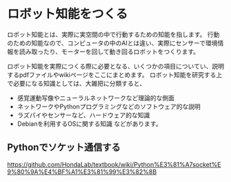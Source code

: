 # ロボット知能をつくる
ロボット知能とは、実際に実空間の中で行動するための知能を指します。
行動のための知能なので、コンピュータの中のAIとは違い、実際にセンサーで環境情報を読み取ったり、モーターを回して動き回るロボットをつくります。

ロボット知能を実際につくる際に必要となる、いくつかの項目についてい、説明するpdfファイルやwikiページをここにまとめます。
ロボット知能を研究する上で必要になる知識としては、大雑把に分類すると、
  * 感覚運動写像やニューラルネットワークなど理論的な側面
  * ネットワークやPythonプログラミングなどのソフトウェア的な説明
  * ラズパイやセンサーなど、ハードウェア的な知識
  * Debianを利用するOSに関する知識
などがあります。


## Pythonでソケット通信する
https://github.com/HondaLab/textbook/wiki/Python%E3%81%A7socket%E9%80%9A%E4%BF%A1%E3%81%99%E3%82%8B
